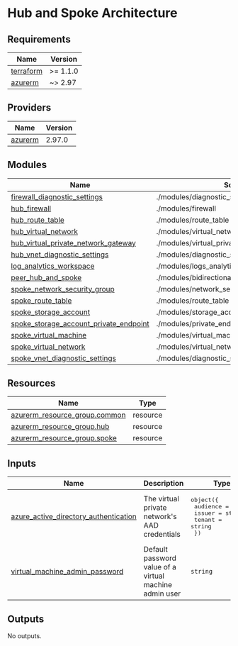 # Hub and Spoke Architecture

<!-- BEGIN_TF_DOCS -->
## Requirements

| Name | Version |
|------|---------|
| <a name="requirement_terraform"></a> [terraform](#requirement\_terraform) | >= 1.1.0 |
| <a name="requirement_azurerm"></a> [azurerm](#requirement\_azurerm) | ~> 2.97 |

## Providers

| Name | Version |
|------|---------|
| <a name="provider_azurerm"></a> [azurerm](#provider\_azurerm) | 2.97.0 |

## Modules

| Name | Source | Version |
|------|--------|---------|
| <a name="module_firewall_diagnostic_settings"></a> [firewall\_diagnostic\_settings](#module\_firewall\_diagnostic\_settings) | ./modules/diagnostic_settings | n/a |
| <a name="module_hub_firewall"></a> [hub\_firewall](#module\_hub\_firewall) | ./modules/firewall | n/a |
| <a name="module_hub_route_table"></a> [hub\_route\_table](#module\_hub\_route\_table) | ./modules/route_table | n/a |
| <a name="module_hub_virtual_network"></a> [hub\_virtual\_network](#module\_hub\_virtual\_network) | ./modules/virtual_network | n/a |
| <a name="module_hub_virtual_private_network_gateway"></a> [hub\_virtual\_private\_network\_gateway](#module\_hub\_virtual\_private\_network\_gateway) | ./modules/virtual_private_network_gateway | n/a |
| <a name="module_hub_vnet_diagnostic_settings"></a> [hub\_vnet\_diagnostic\_settings](#module\_hub\_vnet\_diagnostic\_settings) | ./modules/diagnostic_settings | n/a |
| <a name="module_log_analytics_workspace"></a> [log\_analytics\_workspace](#module\_log\_analytics\_workspace) | ./modules/logs_analytics_workspace | n/a |
| <a name="module_peer_hub_and_spoke"></a> [peer\_hub\_and\_spoke](#module\_peer\_hub\_and\_spoke) | ./modules/bidirectional_virtual_network_peering | n/a |
| <a name="module_spoke_network_security_group"></a> [spoke\_network\_security\_group](#module\_spoke\_network\_security\_group) | ./modules/network_security_group | n/a |
| <a name="module_spoke_route_table"></a> [spoke\_route\_table](#module\_spoke\_route\_table) | ./modules/route_table | n/a |
| <a name="module_spoke_storage_account"></a> [spoke\_storage\_account](#module\_spoke\_storage\_account) | ./modules/storage_account | n/a |
| <a name="module_spoke_storage_account_private_endpoint"></a> [spoke\_storage\_account\_private\_endpoint](#module\_spoke\_storage\_account\_private\_endpoint) | ./modules/private_endpoint | n/a |
| <a name="module_spoke_virtual_machine"></a> [spoke\_virtual\_machine](#module\_spoke\_virtual\_machine) | ./modules/virtual_machine | n/a |
| <a name="module_spoke_virtual_network"></a> [spoke\_virtual\_network](#module\_spoke\_virtual\_network) | ./modules/virtual_network | n/a |
| <a name="module_spoke_vnet_diagnostic_settings"></a> [spoke\_vnet\_diagnostic\_settings](#module\_spoke\_vnet\_diagnostic\_settings) | ./modules/diagnostic_settings | n/a |

## Resources

| Name | Type |
|------|------|
| [azurerm_resource_group.common](https://registry.terraform.io/providers/hashicorp/azurerm/latest/docs/resources/resource_group) | resource |
| [azurerm_resource_group.hub](https://registry.terraform.io/providers/hashicorp/azurerm/latest/docs/resources/resource_group) | resource |
| [azurerm_resource_group.spoke](https://registry.terraform.io/providers/hashicorp/azurerm/latest/docs/resources/resource_group) | resource |

## Inputs

| Name | Description | Type | Default | Required |
|------|-------------|------|---------|:--------:|
| <a name="input_azure_active_directory_authentication"></a> [azure\_active\_directory\_authentication](#input\_azure\_active\_directory\_authentication) | The virtual private network's AAD credentials | <pre>object({<br>    audience = string<br>    issuer   = string<br>    tenant   = string<br>  })</pre> | n/a | yes |
| <a name="input_virtual_machine_admin_password"></a> [virtual\_machine\_admin\_password](#input\_virtual\_machine\_admin\_password) | Default password value of a virtual machine admin user | `string` | n/a | yes |

## Outputs

No outputs.
<!-- END_TF_DOCS -->
